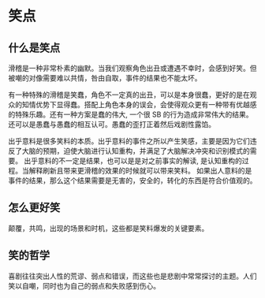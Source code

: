 # 笑点

## 什么是笑点

滑稽是一种非常朴素的幽默。当我们观察角色出丑或遭遇不幸时，会感到好笑。但被嘲的对像需要难以共情，咎由自取，事件的结果也不能太坏。

有一种特殊的滑稽是笑蠢，角色不一定真的出丑，可以是本身很蠢，更好的是在观众的知情优势下显得蠢。搭配上角色本身的误会，会使得观众更有一种带有优越感的特殊乐趣。还有一种方案是蠢的伟大, 一个很 SB 的行为造成非常伟大的结果。还可以是愚蠢与愚蠢的相互认可。愚蠢的歪打正着然后戏剧性露馅。

出乎意料是很多笑料的本质。出乎意料的事件之所以产生笑感，主要是因为它们违反了大脑的预期，迫使大脑进行认知重构，并满足了大脑解决冲突和识别模式的需要。
出乎意料的不一定是结果，也可以是是对之前事实的解读, 是认知重构的过程。当解释刷新且带来更滑稽的效果的时候就可以带来笑料。
如果出人意料的是事件的结果，那么这个结果需要是无害的，安全的，转化的东西是符合价值观的。

## 怎么更好笑

颠覆，共鸣，出现的场景和时机，这些都是笑料爆发的关键要素。

## 笑的哲学

喜剧往往突出人性的荒谬、弱点和错误，而这些也是悲剧中常常探讨的主题。人们笑以自嘲，同时也为自己的弱点和失败感到伤心。
